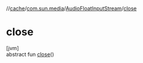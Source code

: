//[cache](../../../index.md)/[com.sun.media](../index.md)/[AudioFloatInputStream](index.md)/[close](close.md)

# close

[jvm]\
abstract fun [close](close.md)()
